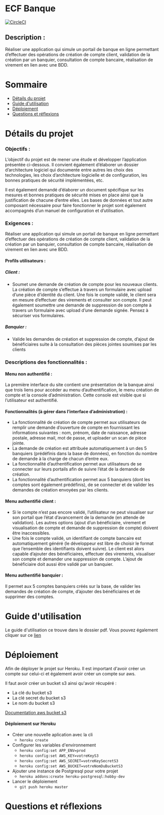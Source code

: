 # ECF Banque
[![CircleCI](https://circleci.com/gh/trouvainGregoire/studi-ecf-bank.svg?style=svg)](https://github.com/trouvainGregoire/studi-ecf-bank)

## Description :
Réaliser une application qui simule un portail de banque en ligne permettant d’effectuer des opérations de création de compte client, validation de la création par un banquier, consultation de compte bancaire, réalisation de virement en lien avec une BDD.

Sommaire
=========

<!--ts-->
* [Détails du projet](#details-du-projet)
* [Guide d'utilisation](#guide-dutilisation)
* [Déploiement](#déploiement)
* [Questions et réflexions](#questions-et-reflexions)
<!--te-->

Détails du projet
=========

### Objectifs :
L’objectif du projet est de mener une étude et développer l’application présentée ci-dessous. Il convient également d’élaborer un dossier d’architecture logiciel qui documente entre autres les choix des technologies, les choix d’architecture logicielle et de configuration, les bonnes pratiques de sécurité implémentées, etc.

Il est également demandé d’élaborer un document spécifique sur les mesures et bonnes pratiques de sécurité mises en place ainsi que la justification de chacune d’entre elles. Les bases de données et tout autre composant nécessaire pour faire fonctionner le projet sont également accompagnés d’un manuel de configuration et d’utilisation.
### Exigences :
Réaliser une application qui simule un portail de banque en ligne permettant d’effectuer des opérations de création de compte client, validation de la création par un banquier, consultation de compte bancaire, réalisation de virement en lien avec une BDD.

#### Profils utilisateurs :
##### Client : 
* Soumet une demande de création de compte pour les nouveaux clients. La création de compte s’effectue à travers un formulaire avec upload d’une pièce d’identité du client. Une fois le compte validé, le client sera en mesure d’effectuer des virements et consulter son compte. Il peut également soumettre une demande de suppression de son compte à travers un formulaire avec upload d’une demande signée. Pensez à sécuriser vos formulaires.

##### Banquier :
* Valide les demandes de création et suppression de compte, d’ajout de bénéficiaires suite à la consultation des pièces jointes soumises par les clients

### Descriptions des fonctionnalités :
#### Menu non authentifié : 
La première interface du site contient une présentation de la banque ainsi que trois liens pour accéder au menu d’authentification, le menu création de compte et la console d’administration. Cette console est visible que si l’utilisateur est authentifié.

#### Fonctionnalités (à gérer dans l’interface d’administration) :
* La fonctionnalité de création de compte permet aux utilisateurs de remplir une demande d’ouverture de compte en fournissant les informations suivantes : nom, prénom, date de naissance, adresse postale, adresse mail, mot de passe, et uploader un scan de pièce jointe.
* La demande de création est attribuée automatiquement à un des 5 banquiers (prédéfinis dans la base de données), en fonction du nombre de demande à la charge de chacun d’entre eux.
* La fonctionnalité d’authentification permet aux utilisateurs de se connecter sur leurs portails afin de suivre l’état de la demande de création.
* La fonctionnalité d’authentification permet aux 5 banquiers (dont les comptes sont également prédéfinis), de se connecter et de valider les demandes de création envoyées par les clients.

#### Menu authentifié client :
* Si le compte n’est pas encore validé, l’utilisateur ne peut visualiser sur son portail que l’état d’avancement de la demande (en attende de validation). Les autres options (ajout d’un bénéficiaire, virement et visualisation de compte et demande de suppression de compte) doivent être inaccessibles.
* Une fois le compte validé, un identifiant de compte bancaire est automatiquement généré (le développeur est libre de choisir le format que l’ensemble des identifiants doivent suivre). Le client est alors capable d’ajouter des bénéficiaires, effectuer des virements, visualiser son compte et demander une suppression de compte. L’ajout de bénéficiaire doit aussi être validé par un banquier.

#### Menu authentifié banquier :
Il permet aux 5 comptes banquiers créés sur la base, de valider les demandes de création de compte, d’ajouter des bénéficiaires et de supprimer des comptes.

Guide d'utilisation
=========
Le guide d'utilisation ce trouve dans le dossier pdf. 
Vous pouvez également cliquer sur ce [lien](https://github.com/trouvainGregoire/studi-ecf-bank/blob/master/pdf/Manuel%20d'utilisation%20-%20ECF%20Banque.pdf)

Déploiement
=========
Afin de déployer le projet sur Heroku. Il est important d'avoir créer un compte sur celui-ci et également avoir créer un compte sur aws.

Il faut avoir créer un bucket s3 ainsi qu'avoir récupéré :
* La clé du bucket s3
* La clé secret du bucket s3
* Le nom du bucket s3

[Documentation aws bucket s3](https://docs.aws.amazon.com/fr_fr/AmazonS3/latest/dev/UsingBucket.html)

#### Déploiement sur Heroku

* Créer une nouvelle aplication avec la cli
  * ````heroku create````
* Configurer les variables d'environnement
  * ```heroku config:set APP_ENV=prod```
  * ```heroku config:set AWS_KEY=votreKeyS3```
  * ```heroku config:set AWS_SECRET=votreKeySecretS3```
  * ```heroku config:set AWS_BUCKET=votreNomDuBucketS3```
* Ajouter une instance de Postgresql pour votre projet
  * ```heroku addons:create heroku-postgresql:hobby-dev```
* Lancer le déploiement
  * ```git push heroku master```

Questions et réflexions
=========